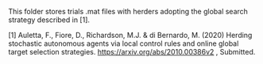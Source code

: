 This folder stores trials .mat files with herders adopting the global search strategy described in [1].



[1] Auletta, F., Fiore, D., Richardson, M.J. & di Bernardo, M. (2020) Herding stochastic autonomous agents via local control rules and online global target selection strategies.  https://arxiv.org/abs/2010.00386v2 , Submitted.
